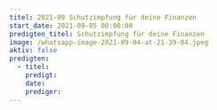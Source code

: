 ```yaml
---
titel: 2021-09 Schutzimpfung für deine Finanzen
start_date: 2021-09-05 00:00:00
predigten_titel: Schutzimpfung für deine Finanzen
image: /whatsapp-image-2021-09-04-at-21-39-04.jpeg
aktiv: false
predigten:
  - titel:
    predigt:
    date:
    prediger:
---
```

